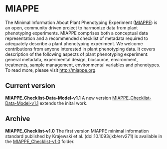 # MIAPPE

The Minimal Information About Plant Phenotyping Experiment ([MIAPPE](www.miappe.org)) is an open, community driven project to harmonize data from plant phenotyping experiments. MIAPPE comprises both a conceptual data representation and a recommended checklist of metadata required to adequately describe a plant phenotyping experiment. We welcome contributions from anyone interested in plant phenotyping data. It covers description of the following aspects of plant phenotyping experiment: general metadata, experimental design, biosource, environment, treatments, sample management, environmental variables and phenotypes. To read more, please visit http://miappe.org.

## Current version
**MIAPPE_Checklist-Data-Model-v1.1**
A new version [MIAPPE_Checklist-Data-Model-v1.1](MIAPPE_Checklist-Data-Model-v1.1) extends the inital work. 
## Archive
**MIAPPE_Checklist-v1.0**
The first version  MIAPPE minimal information standard published by Krajewski et al. (doi:10.1093/jxb/erv271) is available in the [MIAPPE_Checklist-v1.0](MIAPPE_Checklist-v1.0) folder. 

